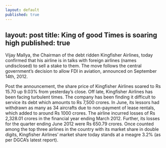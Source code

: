 ```yaml
---
layout: default
published: true
---
```


layout: post
title: King of good Times is soaring high 
published: true
---
Vijay Mallya, the Chairman of the debt ridden Kingfisher Airlines, today confirmed that his airline is in talks with foreign airlines (names undisclosed) to sell a stake to them. The move follows the central government’s decision to allow FDI in aviation, announced on September 14th, 2012.
<!---abstract-->
Post the announcement, the share price of Kingfisher Airlines soared to Rs 15.70 up 9.03% from yesterday’s close.
Off late, Kingfisher Airlines has been facing turbulent times. The company has been finding it difficult to service its debt which amounts to Rs 7,500 crores. In June, its lessors had withdrawn as many as 34 aircrafts due to non-payment of lease rentals, which added to around Rs 1000 crores. The airline incurred losses of Rs 2,328.01 crores in the financial year ending March 2012. Further, its losses for the quarter ending June 2012 were Rs 650.79 crores.
Once counted among the top three airlines in the country with its market share in double digits, Kingfisher Airlines’ market share today stands at a meagre 3.2% (as per DGCA’s latest report).
